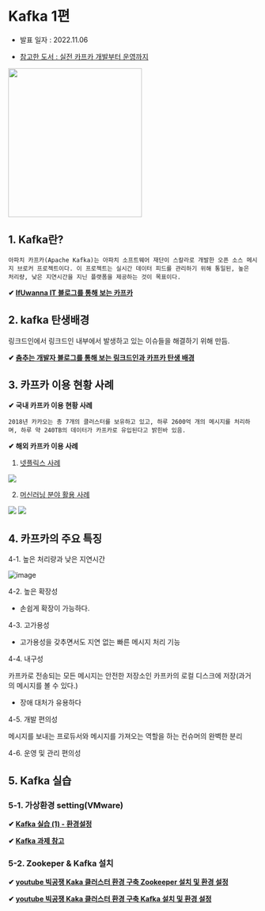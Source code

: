 # Kafka 1편

- 발표 일자 : 2022.11.06

- [참고한 도서 : 실전 카프카 개발부터 운영까지](https://github.com/onlybooks/kafka2)

<img src="https://camo.githubusercontent.com/52a8678699c5cdd6436d8b302d3ccb4a58f0d094f058f255a4f7918e92283875/68747470733a2f2f696d67312e6461756d63646e2e6e65742f7468756d622f523132383078302f3f73636f64653d6d746973746f72793226666e616d653d6874747073253341253246253246626c6f672e6b616b616f63646e2e6e6574253246646e2532464f75774d6a2532466274726850426372633372253246416b74316137517758616d4b574271424c784331554b253246696d672e706e67" height=300, width=270>

## 1. Kafka란?

```
아파치 카프카(Apache Kafka)는 아파치 소프트웨어 재단이 스칼라로 개발한 오픈 소스 메시지 브로커 프로젝트이다. 이 프로젝트는 실시간 데이터 피드를 관리하기 위해 통일된, 높은 처리량, 낮은 지연시간을 지닌 플랫폼을 제공하는 것이 목표이다.
```

**✔ [IfUwanna IT 블로그를 통해 보는 카프카](https://ifuwanna.tistory.com/487)**


## 2. kafka 탄생배경

링크드인에서 링크드인 내부에서 발생하고 있는 이슈들을 해결하기 위해 만듬.

**✔ [춤추는 개발자 블로그를 통해 보는 링크드인과 카프카 탄생 배경](https://log-laboratory.tistory.com/143)**

## 3. 카프카 이용 현황 사례

**✔ 국내 카프카 이용 현황 사례**

```
2018년 카카오는 총 7개의 클러스터를 보유하고 있고, 하루 2600억 개의 메시지를 처리하며, 하루 약 240TB의 데이터가 카프카로 유입된다고 밝힌바 있음.
```

**✔ 해외 카프카 이용 사례**

1. [넷플릭스 사례](https://netflixtechblog.com/evolution-of-the-netflix-data-pipeline-da246ca36905)

<img src="https://miro.medium.com/max/720/0*twzMM1i4zLCilScl.">

2. [머신러닝 분야 활용 사례](https://www.confluent.io/blog/build-deploy-scalable-machine-learning-production-apache-kafka/)

<img src="https://cdn.confluent.io/wp-content/uploads/Kafka-Producer-Consumer.png">

<img src="https://cdn.confluent.io/wp-content/uploads/ML-architecture.png">


## 4. 카프카의 주요 특징

4-1. 높은 처리량과 낮은 지연시간

![image](https://user-images.githubusercontent.com/81727895/199721289-ab2f8cfc-a684-403d-9dda-661487391587.png)

4-2. 높은 확장성

- 손쉽게 확장이 가능하다.

4-3. 고가용성

- 고가용성을 갖추면서도 지연 없는 빠른 메시지 처리 기능

4-4. 내구성

카프카로 전송되는 모든 메시지는 안전한 저장소인 카프카의 로컬 디스크에 저장(과거의 메시지를 볼 수 있다.)

- 장애 대처가 유용하다

4-5. 개발 편의성

메시지를 보내는 프로듀서와 메시지를 가져오는 역할을 하는 컨슈머의 완벽한 분리

4-6. 운영 및 관리 편의성

## 5. Kafka 실습

### 5-1. 가상환경 setting(VMware)

**✔ [Kafka 실습 (1) - 환경설정](https://jeffrey-oh.tistory.com/358)**

**✔ [Kafka 과제 참고](https://github.com/yunyoseob/RedWoodK/tree/master/assignment/Staff/Kafka_%EA%B3%BC%EC%A0%9C)**

### 5-2. Zookeper & Kafka 설치

**✔ [youtube 빅공쟁 Kaka 클러스터 환경 구축 Zookeeper 설치 및 환경 설정](https://www.youtube.com/watch?v=2bNEKDx-5Rg&list=PLJlUnZ1kDbt6rN-pf_4jxPSWuP4BeK4pk&index=4)**

**✔ [youtube 빅공쟁 Kaka 클러스터 환경 구축 Kafka 설치 및 환경 설정](https://www.youtube.com/watch?v=dGCGV1wFrv0&list=PLJlUnZ1kDbt6rN-pf_4jxPSWuP4BeK4pk&index=5)**